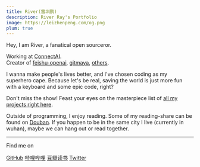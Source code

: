 ```yaml
---
title: River(雷圳鹏)
description: River Ray's Portfolio
image: https://leizhenpeng.com/og.png
plum: true
---
```


Hey, I am River, a fanatical open sourceror.

Working at [<span i-simple-icons-github /> ConnectAI](https://github.com/ConnectAI-E).<br>
Creator of [feishu-openai](https://github.com/ConnectAI-E/feishu-openai), [gitmaya](https://github.com/ConnectAI-E/GitMaya), [others](/projects).<br>

I wanna make people's lives better, and I've chosen coding as my superhero cape. Because let's be real, saving the world is just more fun with a keyboard and some epic code, right?

Don't miss the show! Feast your eyes on the masterpiece list of [all my projects right here](/projects).

Outside of programming, I enjoy reading. Some of my reading-share can be found on [Douban](https://book.douban.com/people/151095889/collect). If you happen to be in the same city I live (currently in wuhan), maybe we can hang out or read together.

<div flex-auto />

---

Find me on

<p flex="~ gap-3 wrap" class="mt--2!">
  <a href="https://github.com/leizhenpeng" target="_blank"><span op75 i-simple-icons-github /> GitHub</a>
  <a href="https://space.bilibili.com/66891783" target="_blank"><span op75 i-simple-icons-bilibili /> 哔哩哔哩</a>
  <a href="https://book.douban.com/people/151095889/collect" target="_blank"><span op75 i-simple-icons-douban /> 豆瓣读书</a>
  <a href="https://www.twitter.com/zhenpenglei" target="_blank"><span op75 i-ri-twitter-x-fill /> Twitter</a>
</p>

